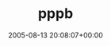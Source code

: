 ---
title:		"pppb"
type:		"upload"
description:		"TBC"
date:		"2005-08-13 20:08:07+00:00"
album:		"people"
filename:		"pppb.md"
series:		""
cl_public_id:		"people/pppb"
cl_version:		1497005530
format:		"tiff"
bytes:		2772000
width:		1920
height:		1440
exposure_mode:		"Auto"
program:		"Program AE"
aperture:		"3.2"
focal_length:		"7.8 mm"
iso:		"200"
shutter_speed:		"1/181"
metering:		"Multi-segment"
flash:		"Off, Did not fire"
white_balance:		"Auto"
colour_temp:		"No colour temperature"
has_crop:		"No"
orientation:		"Horizontal (normal)"
camera_model:		"FinePix S602 ZOOM"
lens_info:		"No lens info"
artist:		"No artist info"
x_resolution:		"72"
y_resolution:		"72"
---